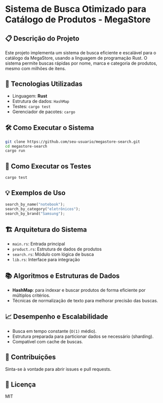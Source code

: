 # Sistema de Busca Otimizado para Catálogo de Produtos - MegaStore

## 📋 Descrição do Projeto
Este projeto implementa um sistema de busca eficiente e escalável para o catálogo da MegaStore, usando a linguagem de programação Rust. O sistema permite buscas rápidas por nome, marca e categoria de produtos, mesmo com milhões de itens.

## 🚀 Tecnologias Utilizadas
- Linguagem: **Rust**
- Estrutura de dados: `HashMap`
- Testes: `cargo test`
- Gerenciador de pacotes: `cargo`

## 🛠 Como Executar o Sistema

```bash
git clone https://github.com/seu-usuario/megastore-search.git
cd megastore-search
cargo run
```

## 🧪 Como Executar os Testes

```bash
cargo test
```

## 💡 Exemplos de Uso

```rust
search_by_name("notebook");
search_by_category("eletrônicos");
search_by_brand("Samsung");
```

## 🏗️ Arquitetura do Sistema
- `main.rs`: Entrada principal
- `product.rs`: Estrutura de dados de produtos
- `search.rs`: Módulo com lógica de busca
- `lib.rs`: Interface para integração

## 📚 Algoritmos e Estruturas de Dados
- **HashMap**: para indexar e buscar produtos de forma eficiente por múltiplos critérios.
- Técnicas de normalização de texto para melhorar precisão das buscas.

## 📈 Desempenho e Escalabilidade
- Busca em tempo constante (`O(1)` médio).
- Estrutura preparada para particionar dados se necessário (sharding).
- Compatível com cache de buscas.

## 👥 Contribuições
Sinta-se à vontade para abrir issues e pull requests.

## 📄 Licença
MIT
